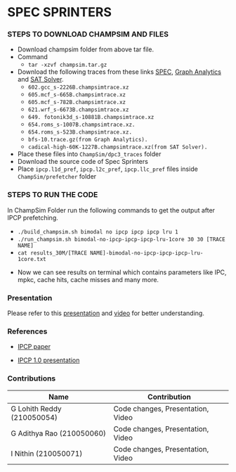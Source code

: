 # SPEC SPRINTERS

### STEPS TO DOWNLOAD CHAMPSIM AND FILES

- Download champsim folder from above tar file.
- Command
   * `tar -xzvf champsim.tar.gz`
- Download the following traces from these links [SPEC](https://dpc3.compas.cs.stonybrook.edu/champsim-traces/speccpu/), [Graph Analytics](https://utexas.app.box.com/s/2k54kp8zvrqdfaa8cdhfquvcxwh7yn85/folder/132804598561) and [SAT Solver](https://www.dropbox.com/sh/xs2t9y4cuqlgrlp/AACpzGOj6BcSB-BUolGaBjbta?dl=0).
  * `602.gcc_s-2226B.champsimtrace.xz`
  * `605.mcf_s-665B.champsimtrace.xz`
  * `605.mcf_s-782B.champsimtrace.xz`
  * `621.wrf_s-6673B.champsimtrace.xz`
  * `649. fotonik3d_s-10881B.champsimtrace.xz`
  * `654.roms_s-1007B.champsimtrace.xz.`
  * `654.roms_s-523B.champsimtrace.xz.`
  * `bfs-10.trace.gz(from Graph Analytics).`
  * `cadical-high-60K-1227B.champsimtrace.xz(from SAT Solver).`
- Place these files into `ChampSim/dpc3_traces` folder 
- Download the source code of Spec Sprinters
- Place `ipcp.l1d_pref`, `ipcp.l2c_pref`, `ipcp.llc_pref` files inside `ChampSim/prefetcher` folder

### STEPS TO RUN THE CODE
In ChampSim Folder run the following commands to get the output after IPCP prefetching.
  * `./build_champsim.sh bimodal no ipcp ipcp ipcp lru 1`
  * `./run_champsim.sh bimodal-no-ipcp-ipcp-ipcp-lru-1core 30 30 [TRACE NAME]`
  * `cat results_30M/[TRACE NAME]-bimodal-no-ipcp-ipcp-ipcp-lru-1core.txt`
- Now we can see results on terminal which contains parameters like IPC, mpkc, cache hits, cache misses and many more.


### Presentation
 Please refer to this [presentation](https://docs.google.com/presentation/d/1cNY_NGp6AePsVlPmW1K7c6n6JXECOSeP/edit?usp=sharing&ouid=117917141028873045506&rtpof=true&sd=true) and [video](https://youtu.be/SwNjS9jtsUM) for better understanding.

### References
- [IPCP paper](https://www.cse.iitk.ac.in/users/biswap/IPCP_ISCA20.pdf)

- [IPCP 1.0 presentation](https://dpc3.compas.cs.stonybrook.edu/slides/bouquet.pdf)
### Contributions

| Name                          	| Contribution 	|
|-------------------------------	|--------------	|
| G Lohith Reddy (210050054)       	|        Code changes, Presentation, Video     |
| G Adithya Rao (210050060)        	|        Code changes, Presentation, Video    |
| I Nithin (210050071)    	|        Code changes, Presentation, Video     	|
